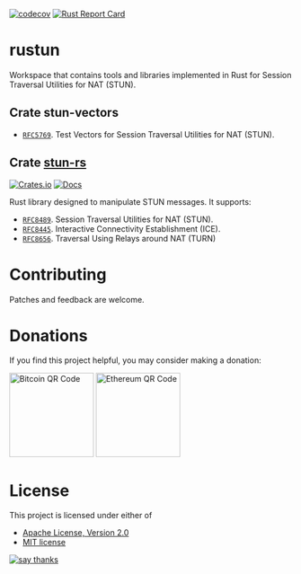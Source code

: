 [![codecov](https://codecov.io/gh/sancane/rustun/branch/main/graph/badge.svg?token=19Juem5PrN)](https://codecov.io/gh/sancane/rustun)
[![Rust Report Card](https://rust-reportcard.xuri.me/badge/github.com/sancane/rustun)](https://rust-reportcard.xuri.me/report/github.com/sancane/rustun)

# rustun
Workspace that contains tools and libraries implemented in Rust for Session Traversal Utilities for NAT (STUN).

## Crate stun-vectors

* [`RFC5769`](https://datatracker.ietf.org/doc/html/rfc5769). Test Vectors for Session Traversal Utilities for NAT (STUN).

## Crate [stun-rs](stun-rs/README.md)
[![Crates.io](https://img.shields.io/crates/v/stun-rs)](https://crates.io/crates/stun-rs)
[![Docs](https://img.shields.io/docsrs/stun-rs/latest)](https://docs.rs/stun-rs)

Rust library designed to manipulate STUN messages. It supports:

* [`RFC8489`](https://datatracker.ietf.org/doc/html/rfc8489). Session Traversal Utilities for NAT (STUN).
* [`RFC8445`](https://datatracker.ietf.org/doc/html/rfc8445). Interactive Connectivity Establishment (ICE).
* [`RFC8656`](https://datatracker.ietf.org/doc/html/rfc8656). Traversal Using Relays around NAT (TURN)

# Contributing

Patches and feedback are welcome.

# Donations

If you find this project helpful, you may consider making a donation:

<img src="https://www.bitcoinqrcodemaker.com/api/?style=bitcoin&amp;address=bc1qx258lwvgzlg5zt2xsns2nr75dhvxuzk3wkqmnh" height="150" width="150" alt="Bitcoin QR Code">
<img src="https://www.bitcoinqrcodemaker.com/api/?style=ethereum&amp;address=0xefa6404e5A50774117fd6204cbD33cf4454c67Fb" height="150" width="150" alt="Ethereum QR Code">

# License

This project is licensed under either of
* [Apache License, Version 2.0](https://www.apache.org/licenses/LICENSE-2.0)
* [MIT license](https://opensource.org/licenses/MIT)

[![say thanks](https://img.shields.io/badge/Say%20Thanks-👍-1EAEDB.svg)](https://github.com/sancane/rustun/stargazers)
